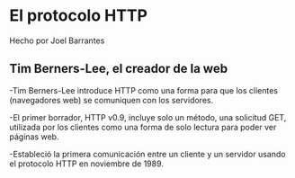 # El protocolo HTTP

Hecho por Joel Barrantes


## Tim Berners-Lee, el creador de la web

-Tim Berners-Lee introduce HTTP como una forma para que los clientes (navegadores web) se comuniquen con los servidores. 

-El primer borrador, HTTP v0.9, incluye solo un método, una solicitud GET, utilizada por los clientes como una forma de solo lectura para poder ver páginas web.

-Estableció la primera comunicación entre un cliente y un servidor usando el protocolo HTTP en noviembre de 1989. 




